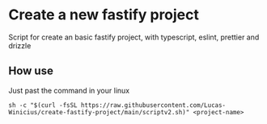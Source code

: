 # Create a new fastify project
Script for create an basic fastify project, with typescript, eslint, prettier and drizzle


## How use
Just past the command in your linux
```shell
sh -c "$(curl -fsSL https://raw.githubusercontent.com/Lucas-Winicius/create-fastify-project/main/scriptv2.sh)" <project-name>
```

